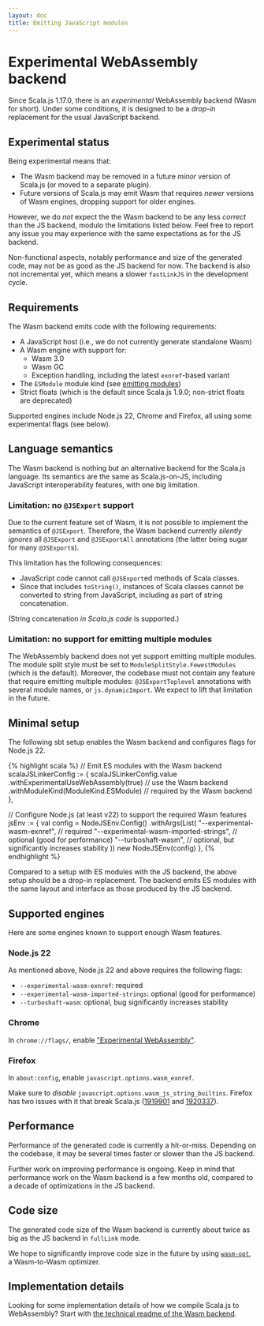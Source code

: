 ```yaml
---
layout: doc
title: Emitting JavaScript modules
---
```


# Experimental WebAssembly backend

Since Scala.js 1.17.0, there is an *experimental* WebAssembly backend (Wasm for short).
Under some conditions, it is designed to be a *drop-in* replacement for the usual JavaScript backend.

## Experimental status

Being experimental means that:

* The Wasm backend may be removed in a future *minor* version of Scala.js (or moved to a separate plugin).
* Future versions of Scala.js may emit Wasm that requires *newer* versions of Wasm engines, dropping support for older engines.

However, we do *not* expect the the Wasm backend to be any less *correct* than the JS backend, modulo the limitations listed below.
Feel free to report any issue you may experience with the same expectations as for the JS backend.

Non-functional aspects, notably performance and size of the generated code, may not be as good as the JS backend for now.
The backend is also not incremental yet, which means a slower `fastLinkJS` in the development cycle.

## Requirements

The Wasm backend emits code with the following requirements:

* A JavaScript host (i.e., we do not currently generate standalone Wasm)
* A Wasm engine with support for:
  * Wasm 3.0
  * Wasm GC
  * Exception handling, including the latest `exnref`-based variant
* The `ESModule` module kind (see [emitting modules](./module.html))
* Strict floats (which is the default since Scala.js 1.9.0; non-strict floats are deprecated)

Supported engines include Node.js 22, Chrome and Firefox, all using some experimental flags (see below).

## Language semantics

The Wasm backend is nothing but an alternative backend for the Scala.js language.
Its semantics are the same as Scala.js-on-JS, including JavaScript interoperability features, with one big limitation.

### Limitation: no `@JSExport` support

Due to the current feature set of Wasm, it is not possible to implement the semantics of `@JSExport`.
Therefore, the Wasm backend currently *silently ignores* all `@JSExport` and `@JSExportAll` annotations (the latter being sugar for many `@JSExport`s).

This limitation has the following consequences:

* JavaScript code cannot call `@JSExport`ed methods of Scala classes.
* Since that includes `toString()`, instances of Scala classes cannot be converted to string from JavaScript, including as part of string concatenation.

(String concatenation *in Scala.js code* is supported.)

### Limitation: no support for emitting multiple modules

The WebAssembly backend does not yet support emitting multiple modules.
The module split style must be set to `ModuleSplitStyle.FewestModules` (which is the default).
Moreover, the codebase must not contain any feature that require emitting multiple modules: `@JSExportToplevel` annotations with several module names, or `js.dynamicImport`.
We expect to lift that limitation in the future.

## Minimal setup

The following sbt setup enables the Wasm backend and configures flags for Node.js 22.

{% highlight scala %}
// Emit ES modules with the Wasm backend
scalaJSLinkerConfig := {
  scalaJSLinkerConfig.value
    .withExperimentalUseWebAssembly(true) // use the Wasm backend
    .withModuleKind(ModuleKind.ESModule)  // required by the Wasm backend
},

// Configure Node.js (at least v22) to support the required Wasm features
jsEnv := {
  val config = NodeJSEnv.Config()
    .withArgs(List(
      "--experimental-wasm-exnref", // required
      "--experimental-wasm-imported-strings", // optional (good for performance)
      "--turboshaft-wasm", // optional, but significantly increases stability
    ))
  new NodeJSEnv(config)
},
{% endhighlight %}

Compared to a setup with ES modules with the JS backend, the above setup should be a drop-in replacement.
The backend emits ES modules with the same layout and interface as those produced by the JS backend.

## Supported engines

Here are some engines known to support enough Wasm features.

### Node.js 22

As mentioned above, Node.js 22 and above requires the following flags:

* `--experimental-wasm-exnref`: required
* `--experimental-wasm-imported-strings`: optional (good for performance)
* `--turboshaft-wasm`: optional, bug significantly increases stability

### Chrome

In `chrome://flags/`, enable ["Experimental WebAssembly"](chrome://flags/#enable-experimental-webassembly-features).

### Firefox

In `about:config`, enable `javascript.options.wasm_exnref`.

Make sure to *disable* `javascript.options.wasm_js_string_builtins`.
Firefox has two issues with it that break Scala.js ([1919901](https://bugzilla.mozilla.org/show_bug.cgi?id=1919901) and [1920337](https://bugzilla.mozilla.org/show_bug.cgi?id=1920337)).

## Performance

Performance of the generated code is currently a hit-or-miss.
Depending on the codebase, it may be several times faster or slower than the JS backend.

Further work on improving performance is ongoing.
Keep in mind that performance work on the Wasm backend is a few months old, compared to a decade of optimizations in the JS backend.

## Code size

The generated code size of the Wasm backend is currently about twice as big as the JS backend in `fullLink` mode.

We hope to significantly improve code size in the future by using [`wasm-opt`](https://github.com/WebAssembly/binaryen), a Wasm-to-Wasm optimizer.

## Implementation details

Looking for some implementation details of how we compile Scala.js to WebAssembly?
Start with [the technical readme of the Wasm backend](https://github.com/scala-js/scala-js/tree/main/linker/shared/src/main/scala/org/scalajs/linker/backend/wasmemitter#readme).
